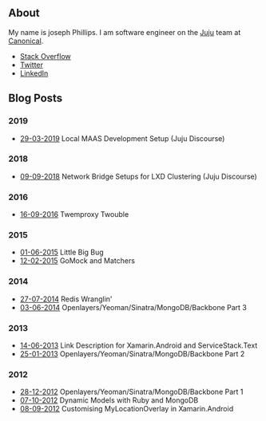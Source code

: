 ## About

My name is joseph Phillips. I am software engineer on the [Juju](https://jaas.ai/) team at [Canonical](https://canonical.com/). 

- [Stack Overflow](https://stackoverflow.com/users/898077/manadart)
- [Twitter](https://twitter.com/manadart)
- [LinkedIn](https://au.linkedin.com/in/joseph-phillips-67668123)

## Blog Posts

### 2019
- [29-03-2019](https://discourse.jujucharms.com/t/local-maas-development-setup) Local MAAS Development Setup (Juju Discourse)

### 2018
- [09-09-2018](https://discourse.jujucharms.com/t/manual-network-setup-for-lxd-clustering) Network Bridge Setups for LXD Clustering (Juju Discourse)

### 2016
- [16-09-2016](https://manadart.github.io/posts/20160916) Twemproxy Twouble

### 2015
- [01-06-2015](https://manadart.github.io/posts/20150601) Little Big Bug
- [12-02-2015](https://manadart.github.io/posts/20150212) GoMock and Matchers

### 2014
- [27-07-2014](https://manadart.github.io/posts/20140727) Redis Wranglin'
- [03-06-2014](https://manadart.github.io/posts/20140603) Openlayers/Yeoman/Sinatra/MongoDB/Backbone Part 3

### 2013
- [14-06-2013](https://manadart.github.io/posts/20130614) Link Description for Xamarin.Android and ServiceStack.Text
- [25-01-2013](https://manadart.github.io/posts/20130125) Openlayers/Yeoman/Sinatra/MongoDB/Backbone Part 2

### 2012
- [28-12-2012](https://manadart.github.io/posts/20121228) Openlayers/Yeoman/Sinatra/MongoDB/Backbone Part 1
- [07-10-2012](https://manadart.github.io/posts/20121007) Dynamic Models with Ruby and MongoDB
- [08-09-2012](https://manadart.github.io/posts/20120908) Customising MyLocationOverlay in Xamarin.Android

